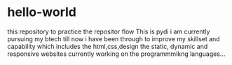 # hello-world
this repository to practice the repositor flow
This is pydi 
i am currently pursuing my btech 
till now i have been through 
to improve my skillset and capability which includes the 
html,css,design the static, dynamic and responsive websites currently working on the programmmikng languages...
